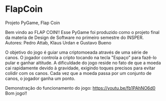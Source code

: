# FlapCoin
Projeto PyGame, Flap Coin

Bem vindo ao FLAP COIN!! Esse PyGame foi produzido como o projeto final da materia de Design de Software no primeiro semestre do INSPER. Autores: Pedro Attab, Klaus Urdan e Gustavo Bueno 

 O objetivo do jogo é guiar uma criptomoeada através de uma série de canos. O jogador controla a cripto tocando na tecla "Espaço" para fazê-lo pular e ganhar altitude. A dificuldade do jogo reside no fato de que a moeda cai rapidamente devido à gravidade, exigindo toques precisos para evitar colidir com os canos. Cada vez que a moeda passa por um conjunto de canos, o jogador ganha um ponto. 

Demonstração do funcionamento do jogo: https://youtu.be/fb1PAhNO6d0
Bom jogo!!







